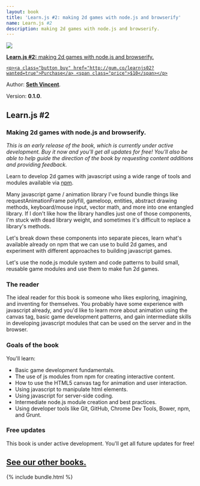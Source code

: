 ```yaml
---
layout: book
title: 'Learn.js #2: making 2d games with node.js and browserify'
name: Learn.js #2
description: making 2d games with node.js and browserify.
---
```


<div id="book">
  <a href="http://gum.co/learnjs02?wanted=true">
    <img src="{{ site.baseurl }}/img/books/learnjs-02-2dgames.png" />
    <p><strong>Learn.js #2:</strong> making 2d games with node.js and browserify.</p>

    <p><a class="button buy" href="http://gum.co/learnjs02?wanted=true">Purchase</a> <span class="price">$10</span></p>
  </a>
  <div id="meta">
    <p>Author: <b><a href="http://sethvincent.com" target="_blank">Seth Vincent</a></b>.</p>
    <p>Version: <b>0.1.0</b>.</p>
  </div>
</div>

## Learn.js #2
### Making 2d games with node.js and browserify.

_This is an early release of the book, which is currently under active development. Buy it now and you'll get all updates for free! You'll also be able to help guide the direction of the book by requesting content additions and providing feedback._

Learn to develop 2d games with javascript using a wide range of tools and modules available via [npm](http://npmjs.org).

Many javascript game / animation library I've found bundle things like requestAnimationFrame polyfill, gameloop, entities, abstract drawing methods, keyboard/mouse input, vector math, and more into one entangled library. If I don't like how the library handles just one of those components, I'm stuck with dead library weight, and sometimes it's difficult to replace a library's methods.

Let's break down these components into separate pieces, learn what's available already on npm that we can use to build 2d games, and experiment with different approaches to building javascript games.

Let's use the node.js module system and code patterns to build small, reusable game modules and use them to make fun 2d games.

### The reader
The ideal reader for this book is someone who likes exploring, imagining, and inventing for themselves. You probably have some experience with javascript already, and you'd like to learn more about animation using the canvas tag, basic game development patterns, and gain intermediate skills in developing javascript modules that can be used on the server and in the browser.

### Goals of the book
You'll learn:  
- Basic game development fundamentals.
- The use of js modules from npm for creating interactive content.
- How to use the HTML5 canvas tag for animation and user interaction.
- Using javascript to manipulate html elements.
- Using javascript for server-side coding.
- Intermediate node.js module creation and best practices.
- Using developer tools like Git, GitHub, Chrome Dev Tools, Bower, npm, and Grunt.


### Free updates
This book is under active development. You'll get all future updates for free!

<section id="introduction">
  <div class="container">
    <div class="inner-wrapper">
      <h2><a href="{{ site.baseurl }}/books">See our other books.</a></h2>
      {% include bundle.html %}
    </div>
  </div>
</section>